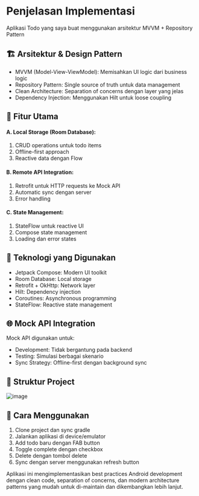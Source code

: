 # Penjelasan Implementasi
Aplikasi Todo yang saya buat menggunakan arsitektur MVVM + Repository Pattern

## 🏗️ Arsitektur & Design Pattern
- MVVM (Model-View-ViewModel): Memisahkan UI logic dari business logic
- Repository Pattern: Single source of truth untuk data management
- Clean Architecture: Separation of concerns dengan layer yang jelas
- Dependency Injection: Menggunakan Hilt untuk loose coupling

## 📱 Fitur Utama

#### A. Local Storage (Room Database):
1. CRUD operations untuk todo items
2. Offline-first approach
3. Reactive data dengan Flow

#### B. Remote API Integration:
1. Retrofit untuk HTTP requests ke Mock API
2. Automatic sync dengan server
3. Error handling

#### C. State Management:
1. StateFlow untuk reactive UI
2. Compose state management
3. Loading dan error states

## 🔧 Teknologi yang Digunakan
- Jetpack Compose: Modern UI toolkit
- Room Database: Local storage
- Retrofit + OkHttp: Network layer
- Hilt: Dependency injection
- Coroutines: Asynchronous programming
- StateFlow: Reactive state management

## 🌐 Mock API Integration
Mock API digunakan untuk:
- Development: Tidak bergantung pada backend
- Testing: Simulasi berbagai skenario
- Sync Strategy: Offline-first dengan background sync

## 📂 Struktur Project
![image](https://github.com/user-attachments/assets/66268801-4ff8-43b4-8b11-f7aad5bf76e5)


## 🚀 Cara Menggunakan
1. Clone project dan sync gradle
2. Jalankan aplikasi di device/emulator
3. Add todo baru dengan FAB button
4. Toggle complete dengan checkbox
5. Delete dengan tombol delete
6. Sync dengan server menggunakan refresh button

Aplikasi ini mengimplementasikan best practices Android development dengan clean code, separation of concerns, dan modern architecture patterns yang mudah untuk di-maintain dan dikembangkan lebih lanjut.
